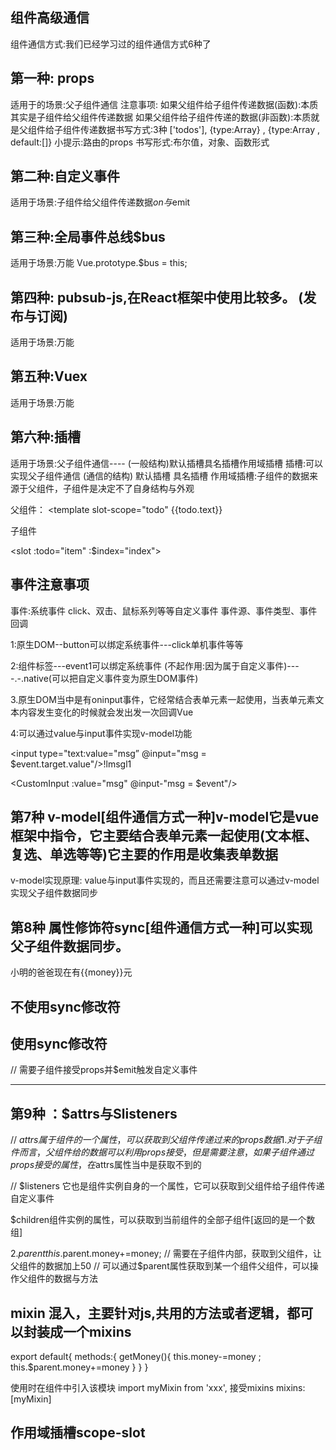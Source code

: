 ## 组件高级通信

组件通信方式:我们已经学习过的组件通信方式6种了

## 第一种: props

适用于的场景:父子组件通信
注意事项:
如果父组件给子组件传递数据(函数):本质其实是子组件给父组件传递数据
如果父组件给子组件传递的数据(非函数):本质就是父组件给子组件传递数据书写方式:3种
['todos'], {type:Array} , {type:Array , default:[]}
小提示:路由的props
书写形式:布尔值，对象、函数形式

## 第二种:自定义事件

适用于场景:子组件给父组件传递数据$on与$emit

## 第三种:全局事件总线$bus

适用于场景:万能
Vue.prototype.$bus = this;

## 第四种: pubsub-js,在React框架中使用比较多。 (发布与订阅)

适用于场景:万能

## 第五种:Vuex

适用于场景:万能

## 第六种:插槽

适用于场景:父子组件通信---- (一般结构)默认插槽具名插槽作用域插槽
插槽:可以实现父子组件通信 (通信的结构)
默认插槽
具名插槽
作用域插槽:子组件的数据来源于父组件，子组件是决定不了自身结构与外观

父组件：
<template slot-scope="todo"
 <span>{{todo.text}}</span>
</temnlate>

子组件  

<slot :todo="item" :$index="index"></slot>




## 事件注意事项

事件:系统事件 click、双击、鼠标系列等等自定义事件
事件源、事件类型、事件回调

1:原生DOM--button可以绑定系统事件---click单机事件等等

2:组件标签---event1可以绑定系统事件 (不起作用:因为属于自定义事件)----.-.native(可以把自定义事件变为原生DOM事件)

3.原生DOM当中是有oninput事件，它经常结合表单元素一起使用，当表单元素文本内容发生变化的时候就会发出发一次回调Vue

4:可以通过value与input事件实现v-model功能

<input type="text:value="msg” @input="msg = $event.target.value"/><span>!lmsgl1</span>
<!-- 深入学习v-mode:实现父子组件数据同步 (实现父子组件通信)-->

<!-- :value到底是什么?这可是props，父子组件通信@input到底是什么?并非原生DOM的input事件，属于自定义事件 -->
<CustomInput :value="msg" @input-"msg = $event"/>
<CustomInput v-model="msg"/>


## 第7种 v-model[组件通信方式一种]v-model它是vue框架中指令，它主要结合表单元素一起使用(文本框、复选、单选等等)它主要的作用是收集表单数据

v-model实现原理: value与input事件实现的，而且还需要注意可以通过v-model实现父子组件数据同步


## 第8种 属性修饰符sync[组件通信方式一种]可以实现父子组件数据同步。

<div>
小明的爸爸现在有{{money}}元
<h2>不使用sync修改符</h2>
<!--
:money 父组件给子组件传递props
@update:money 给子组件绑定的自定义事件只不过名字叫做update:money目前现在这种操作，起始和v-model很相似，可以实现父子组件数据同步 -->
<Child :money="money @update:money="money = $event"/><h2>使用sync修改符</h2>
<!--:money.sync:第一，父组件给字符串传递props money,第二，给当前子组件绑定了一个自定义事件，而且事件名称即为update:money -->
<Child2 :money.sync="money"/> // 需要子组件接受props并$emit触发自定义事件
<hr>
</div>


## 第9种 ：$attrs与Slisteners

// $attrs属于组件的一个属性，可以获取到父组件传递过来的props数据
1.对于子组件而言，父组件给的数据可以利用props接受，但是需要注意，如果子组件通过props接受的属性，在$attrs属性当中是获取不到的

// $listeners 它也是组件实例自身的一个属性，它可以获取到父组件给子组件传递自定义事件

<!-- 可以巧妙利用a标签实现按钮带有提示功能 -->
<a :title="title">
<!-- 下面这种写法，v-bind不能用: v-on 不能用@代替
<el-button v-bind="$attrs” v-on="$listeners"> </el-button>
/a>


## $children与$parent 

1.$children

ref可以获取到某一个组件，子组件. <!-- ref可以获取真实DOM节点，当然也可以获取子组件标签(操作子组件的数据与方法) -->
$children组件实例的属性，可以获取到当前组件的全部子组件[返回的是一个数组]

2.$parent 
this .$parent.money+=money;
// 需要在子组件内部，获取到父组件，让父组件的数据加上50
// 可以通过$parent属性获取到某一个组件父组件，可以操作父组件的数据与方法

## mixin 混入，主要针对js,共用的方法或者逻辑，都可以封装成一个mixins

export default{
    methods:{
        getMoney(){
            this.money-=money ;
            this.$parent.money+=money
        }
    }
}

使用时在组件中引入该模块 import myMixin from 'xxx',
接受mixins
mixins:[myMixin]

## 作用域插槽scope-slot

<!-- 子组件决定不了结构与外观,通过父组件给儿子传结构
父组件：
<template slot-scope="todo"
 <span>{{todo.text}}</span>
</temnlate>

子组件  

<slot :todo="item" :$index="index"></slot>